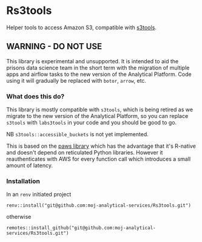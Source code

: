 # Rs3tools

Helper tools to access Amazon S3, compatible with 
[s3tools](https://github.com/moj-analytical-services/s3tools).

## WARNING - DO NOT USE
This library is experimental and unsupported. It is intended to aid the 
prisons data science team in the short term with the migration of multiple apps 
and airflow tasks to the new version of the Analytical Platform. 
Code using it will gradually be replaced with `botor`, `arrow`, etc.

### What does this do?
This library is mostly compatible with `s3tools`, which is being retired as we
migrate to the new version of the Analytical Platform, so you can replace 
`s3tools` with `labs3tools` in your code and you should be good to go. 

NB `s3tools::accessible_buckets` is not yet implemented.

This is based on the [paws library](https://paws-r.github.io/) which has the
advantage that it's R-native and doesn't depend on reticulated Python libraries.
However it reauthenticates with AWS for every function call which introduces
a small amount of latency.

### Installation
In an `renv` initiated project
```
renv::install("git@github.com:moj-analytical-services/Rs3tools.git")
```
otherwise
```
remotes::install_github("git@github.com:moj-analytical-services/Rs3tools.git")
```

